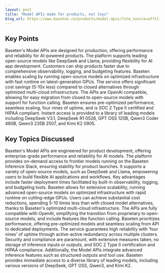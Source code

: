 ```yaml
---
layout: post 
title: "Model APIs made for products, not toys"
blog_url: https://www.baseten.co/products/model-apis/?utm_source=affiliates&utm_medium=tldr_tech&utm_campaign=10_15_primary_tldr&utm_term=Model_API&utm_content=newsletter 
---
```




## Key Points

Baseten's Model APIs are designed for production, offering performance and reliability for AI-powered products.
The platform supports leading open-source models like DeepSeek and Llama, providing flexibility for AI app development.
Customers can ship products faster due to comprehensive observability, logging, and budgeting features.
Baseten enables scaling by running open-source models on optimized infrastructure with fast runtime on latest-generation GPUs.
The service offers significant cost savings (5-10x less) compared to closed alternatives through optimized multi-cloud infrastructure.
The APIs are OpenAI compatible, allowing for easy migration from closed to open-source models with support for function calling.
Baseten ensures pre-optimized performance, seamless scaling, four nines of uptime, and is SOC 2 Type II certified and HIPAA compliant.
Instant access is provided to a library of leading models including DeepSeek V3.1, DeepSeek R1 0528, GPT OSS 120B, Qwen3 Coder 480B, Qwen3 235B 2507, and Kimi K2 0905.

## Key Topics Discussed

Baseten's Model APIs are engineered for product development, offering enterprise-grade performance and reliability for AI models. The platform provides on-demand access to frontier models running on the Baseten Inference Stack, ensuring stability for product launches. It supports a variety of open-source models, such as DeepSeek and Llama, empowering users to build flexible AI applications and workflows. Key advantages include faster deployment times facilitated by built-in observability, logging, and budgeting tools. Baseten allows for extensive scalability, running advanced open-source models on optimized infrastructure with rapid runtime on cutting-edge GPUs. Users can achieve substantial cost reductions, spending 5-10 times less than with closed model alternatives, thanks to Baseten's optimized multi-cloud infrastructure. The APIs are fully compatible with OpenAI, simplifying the transition from proprietary to open-source models, and include features like function calling. Baseten prioritizes performance, offering pre-optimized models and seamless scaling from API to dedicated deployments. The service guarantees high reliability with 'four nines' of uptime through active-active redundancy across multiple clusters. Security and compliance are paramount, with extensive measures taken, no storage of inference inputs or outputs, and SOC 2 Type II certification and HIPAA compliance. Additionally, the Model APIs integrate advanced inference features such as structured outputs and tool use. Baseten provides immediate access to a diverse library of leading models, including various versions of DeepSeek, GPT OSS, Qwen3, and Kimi K2.

